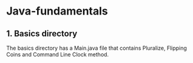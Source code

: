 # Java-fundamentals

## 1. Basics directory
The basics directory has a Main.java file that contains Pluralize, Flipping Coins and Command Line Clock method.
